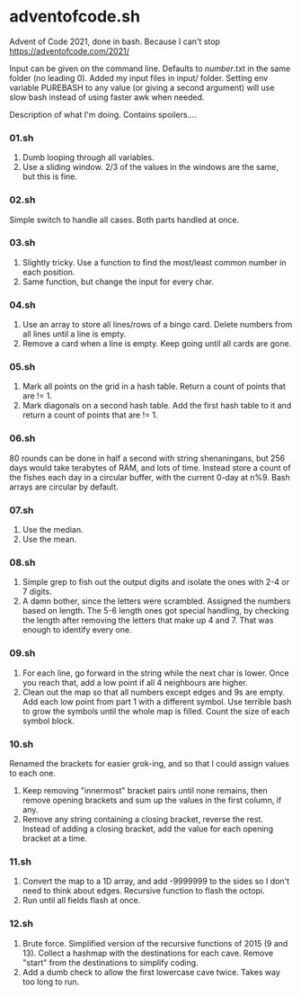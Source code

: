 # adventofcode.sh
Advent of Code 2021, done in bash. Because I can't stop
https://adventofcode.com/2021/

Input can be given on the command line.
Defaults to *number*.txt in the same folder (no leading 0).
Added my input files in input/ folder.
Setting env variable PUREBASH to any value (or giving a second argument) will use slow bash instead of using faster awk when needed.

Description of what I'm doing. Contains spoilers....

### 01.sh
 1. Dumb looping through all variables.
 2. Use a sliding window. 2/3 of the values in the windows are the same, but this is fine.

### 02.sh
 Simple switch to handle all cases. Both parts handled at once.

### 03.sh
 1. Slightly tricky. Use a function to find the most/least common number in each position.
 2. Same function, but change the input for every char.

### 04.sh
 1. Use an array to store all lines/rows of a bingo card. Delete numbers from all lines until a line is empty.
 2. Remove a card when a line is empty. Keep going until all cards are gone.

### 05.sh
 1. Mark all points on the grid in a hash table. Return a count of points that are != 1.
 2. Mark diagonals on a second hash table. Add the first hash table to it and return a count of points that are != 1.

### 06.sh
 80 rounds can be done in half a second with string shenaningans, but 256 days would take terabytes of RAM, and lots of time.
 Instead store a count of the fishes each day in a circular buffer, with the current 0-day at n%9. Bash arrays are circular by default.

### 07.sh
 1. Use the median.
 2. Use the mean.

### 08.sh
 1. Simple grep to fish out the output digits and isolate the ones with 2-4 or 7 digits.
 2. A damn bother, since the letters were scrambled. Assigned the numbers based on length. The 5-6 length ones got special handling, by checking the length after removing the letters that make up 4 and 7. That was enough to identify every one.

### 09.sh
 1. For each line, go forward in the string while the next char is lower. Once you reach that, add a low point if all 4 neighbours are higher.
 2. Clean out the map so that all numbers except edges and 9s are empty. Add each low point from part 1 with a different symbol.
 Use terrible bash to grow the symbols until the whole map is filled. Count the size of each symbol block.

### 10.sh
 Renamed the brackets for easier grok-ing, and so that I could assign values to each one.
 1. Keep removing "innermost" bracket pairs until none remains, then remove opening brackets and sum up the values in the first column, if any.
 2. Remove any string containing a closing bracket, reverse the rest. Instead of adding a closing bracket, add the value for each opening bracket at a time.

### 11.sh
  1. Convert the map to a 1D array, and add -9999999 to the sides so I don\'t need to think about edges. Recursive function to flash the octopi.
  2. Run until all fields flash at once.

### 12.sh
 1. Brute force. Simplified version of the recursive functions of 2015 (9 and 13). Collect a hashmap with the destinations for each cave. Remove "start" from the destinations to simplify coding.
 2. Add a dumb check to allow the first lowercase cave twice. Takes way too long to run.
